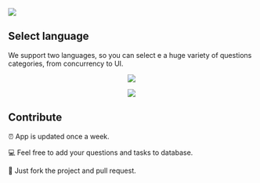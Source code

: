 <img src="https://github.com/dashvlas/awesome-ios-interview/blob/master/Resources/Main.png">

## Select language
We support two languages, so you can select e a huge variety of questions categories, from concurrency to UI.

<p align="center"><img src="https://github.com/dashvlas/awesome-ios-interview/blob/master/Resources/Artboard-filled-3.png"></p>

<!--'Awesome Interview' helps you to prepare for an interview and refresh your knowledge.-->

<p align="center"><img src="https://github.com/dashvlas/awesome-ios-interview/blob/master/Resources/comp08.jpg"></p>

<!--<p align="center"><img src="https://github.com/dashvlas/awesome-ios-interview/blob/master/Resources/Preview.gif" width="650"></p>-->

<!--We provide a huge variety of questions categories, from concurrency to UI-->

<!--<p align="center"><img src="https://github.com/dashvlas/awesome-ios-interview/blob/master/Resources/Artboard-filled-3.png"></p>-->

## Contribute
⏰ App is updated once a week.

💻 Feel free to add your questions and tasks to database.

🚀 Just fork the project and pull request.

